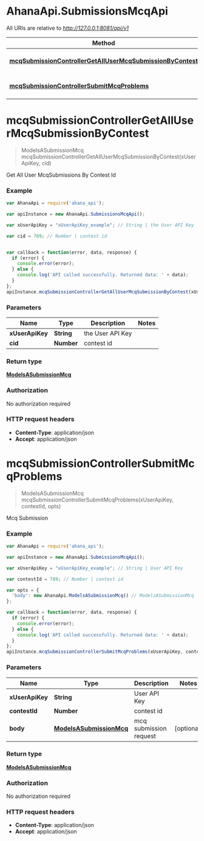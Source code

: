 # AhanaApi.SubmissionsMcqApi

All URIs are relative to *http://127.0.0.1:8081/api/v1*

Method | HTTP request | Description
------------- | ------------- | -------------
[**mcqSubmissionControllerGetAllUserMcqSubmissionByContest**](SubmissionsMcqApi.md#mcqSubmissionControllerGetAllUserMcqSubmissionByContest) | **GET** /submissions-mcq/ | 
[**mcqSubmissionControllerSubmitMcqProblems**](SubmissionsMcqApi.md#mcqSubmissionControllerSubmitMcqProblems) | **POST** /submissions-mcq/ | 


<a name="mcqSubmissionControllerGetAllUserMcqSubmissionByContest"></a>
# **mcqSubmissionControllerGetAllUserMcqSubmissionByContest**
> ModelsASubmissionMcq mcqSubmissionControllerGetAllUserMcqSubmissionByContest(xUserApiKey, cid)



Get All User McqSubmissions By Contest Id

### Example
```javascript
var AhanaApi = require('ahana_api');

var apiInstance = new AhanaApi.SubmissionsMcqApi();

var xUserApiKey = "xUserApiKey_example"; // String | the User API Key

var cid = 789; // Number | contest id


var callback = function(error, data, response) {
  if (error) {
    console.error(error);
  } else {
    console.log('API called successfully. Returned data: ' + data);
  }
};
apiInstance.mcqSubmissionControllerGetAllUserMcqSubmissionByContest(xUserApiKey, cid, callback);
```

### Parameters

Name | Type | Description  | Notes
------------- | ------------- | ------------- | -------------
 **xUserApiKey** | **String**| the User API Key | 
 **cid** | **Number**| contest id | 

### Return type

[**ModelsASubmissionMcq**](ModelsASubmissionMcq.md)

### Authorization

No authorization required

### HTTP request headers

 - **Content-Type**: application/json
 - **Accept**: application/json

<a name="mcqSubmissionControllerSubmitMcqProblems"></a>
# **mcqSubmissionControllerSubmitMcqProblems**
> ModelsASubmissionMcq mcqSubmissionControllerSubmitMcqProblems(xUserApiKey, contestId, opts)



Mcq Submission

### Example
```javascript
var AhanaApi = require('ahana_api');

var apiInstance = new AhanaApi.SubmissionsMcqApi();

var xUserApiKey = "xUserApiKey_example"; // String | User API Key

var contestId = 789; // Number | contest id

var opts = { 
  'body': new AhanaApi.ModelsASubmissionMcq() // ModelsASubmissionMcq | mcq submission request
};

var callback = function(error, data, response) {
  if (error) {
    console.error(error);
  } else {
    console.log('API called successfully. Returned data: ' + data);
  }
};
apiInstance.mcqSubmissionControllerSubmitMcqProblems(xUserApiKey, contestId, opts, callback);
```

### Parameters

Name | Type | Description  | Notes
------------- | ------------- | ------------- | -------------
 **xUserApiKey** | **String**| User API Key | 
 **contestId** | **Number**| contest id | 
 **body** | [**ModelsASubmissionMcq**](ModelsASubmissionMcq.md)| mcq submission request | [optional] 

### Return type

[**ModelsASubmissionMcq**](ModelsASubmissionMcq.md)

### Authorization

No authorization required

### HTTP request headers

 - **Content-Type**: application/json
 - **Accept**: application/json

